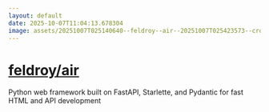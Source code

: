 ```yaml
---
layout: default
date: 2025-10-07T11:04:13.678304
image: assets/20251007T025140640--feldroy--air--20251007T025423573--cropped.png
---
```


# [feldroy/air](https://github.com/feldroy/air)

Python web framework built on FastAPI, Starlette, and Pydantic for fast HTML and API development
